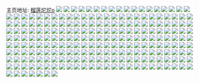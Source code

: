 主页地址: [榴莲坨坨o](https://weibo.com/u/5882412225) 
![](https://wx4.sinaimg.cn/mw2000/006q608xly1h9mz3wlw56j322o340e83.jpg) 
![](https://wx4.sinaimg.cn/mw2000/006q608xly1h9mz3npxuhj32c02c0x6p.jpg) 
![](https://wx4.sinaimg.cn/mw2000/006q608xly1h9mz3uk2hrj32c032knpf.jpg) 
![](https://wx4.sinaimg.cn/mw2000/006q608xly1h9mz976ep8j33402c0qv7.jpg) 
![](https://wx4.sinaimg.cn/mw2000/006q608xly1h9mz3pvs5hj33402c0b2b.jpg) 
![](https://wx4.sinaimg.cn/mw2000/006q608xly1h9c9rvu76mj31o0281e82.jpg) 
![](https://wx4.sinaimg.cn/mw2000/006q608xly1h8pdxyoldgj30u0140n37.jpg) 
![](https://wx4.sinaimg.cn/mw2000/006q608xly1h8hk7xfbw2j30wi1701kx.jpg) 
![](https://wx4.sinaimg.cn/mw2000/006q608xly1h8t83ye2jxj30wi1747kf.jpg) 
![](https://wx4.sinaimg.cn/mw2000/006q608xly1h8eud3lm0bj31gq27zh4q.jpg) 
![](https://wx4.sinaimg.cn/mw2000/006q608xly1h8eud3y8pvj31o02804bs.jpg) 
![](https://wx4.sinaimg.cn/mw2000/006q608xly1h8eud47af3j31o01o1ako.jpg) 
![](https://wx4.sinaimg.cn/mw2000/006q608xly1h890i1hfqcj32c02c0u0x.jpg) 
![](https://wx4.sinaimg.cn/mw2000/006q608xly1h87dwhxdzej30zk0p5gpw.jpg) 
![](https://wx4.sinaimg.cn/mw2000/006q608xly1h87dwhnwwij30zk0qojvb.jpg) 
![](https://wx4.sinaimg.cn/mw2000/006q608xly1h86to7bfmwj32c0340x6q.jpg) 
![](https://wx4.sinaimg.cn/mw2000/006q608xly1h86toa1onoj32c0340u0y.jpg) 
![](https://wx4.sinaimg.cn/mw2000/006q608xly1h808sdvchdj326w2x81ky.jpg) 
![](https://wx4.sinaimg.cn/mw2000/006q608xly1h808sg46gpj32532vv4qr.jpg) 
![](https://wx4.sinaimg.cn/mw2000/006q608xly1h7vt1inph9j31kx24yqv5.jpg) 
![](https://wx4.sinaimg.cn/mw2000/006q608xly1h7r8yl1aobj31o02yox6q.jpg) 
![](https://wx4.sinaimg.cn/mw2000/006q608xly1h7r8yq3igwj32c035mhdu.jpg) 
![](https://wx4.sinaimg.cn/mw2000/006q608xly1h7r8yoo606j31o02you0y.jpg) 
![](https://wx4.sinaimg.cn/mw2000/006q608xly1h7ei8nofozj31o0280hdu.jpg) 
![](https://wx4.sinaimg.cn/mw2000/006q608xly1h7dbn6y7rzj32801o0169.jpg) 
![](https://wx4.sinaimg.cn/mw2000/006q608xly1h78rad1df0j30u00x8jwo.jpg) 
![](https://wx4.sinaimg.cn/mw2000/006q608xly1h6qbmj7lrjj32c02c0gtb.jpg) 
![](https://wx4.sinaimg.cn/mw2000/006q608xly1h6qbmeqkioj32c02c0n8i.jpg) 
![](https://wx4.sinaimg.cn/mw2000/006q608xly1h6qbvbpuv6j31o02817ce.jpg) 
![](https://wx4.sinaimg.cn/mw2000/006q608xly1h6qbmhosvpj32c02c0qh0.jpg) 
![](https://wx4.sinaimg.cn/mw2000/006q608xly1h6qbm7adbvj316n1kw1e9.jpg) 
![](https://wx4.sinaimg.cn/mw2000/006q608xly1h6jframz31j30ty13d182.jpg) 
![](https://wx4.sinaimg.cn/mw2000/006q608xly1h6jfr93oauj30zk1bek80.jpg) 
![](https://wx4.sinaimg.cn/mw2000/006q608xly1h6ic54zdcvj316n1kwq6c.jpg) 
![](https://wx4.sinaimg.cn/mw2000/006q608xly1h6d0dz48eqj31o0280qom.jpg) 
![](https://wx4.sinaimg.cn/mw2000/006q608xly1h6d0e11ihyj31o0280av8.jpg) 
![](https://wx4.sinaimg.cn/mw2000/006q608xly1h6bqqtvgimj31o0280e81.jpg) 
![](https://wx4.sinaimg.cn/mw2000/006q608xly1h65fwd4jfaj31be0xwk2m.jpg) 
![](https://wx4.sinaimg.cn/mw2000/006q608xly1h65fx31vr1j30zk0qogm8.jpg) 
![](https://wx4.sinaimg.cn/mw2000/006q608xly1h65fwdx8vuj330g29cx6p.jpg) 
![](https://wx4.sinaimg.cn/mw2000/006q608xly1h61v7v9x2cj32c02m37wj.jpg) 
![](https://wx4.sinaimg.cn/mw2000/006q608xly1h61v7pue2mj326v2mvh0p.jpg) 
![](https://wx4.sinaimg.cn/mw2000/006q608xly1h5ucz48q7xj30sf0u00w9.jpg) 
![](https://wx4.sinaimg.cn/mw2000/006q608xly1h5pd64ob1oj32c02c01l1.jpg) 
![](https://wx4.sinaimg.cn/mw2000/006q608xly1h5pd5z8on5j32c02c0qv6.jpg) 
![](https://wx4.sinaimg.cn/mw2000/006q608xly1h5pd67y0naj32c02c04qr.jpg) 
![](https://wx4.sinaimg.cn/mw2000/006q608xly1h5nrmsmjrhj32c032xqv8.jpg) 
![](https://wx4.sinaimg.cn/mw2000/006q608xly1h5nrmanc1dj32az33c1l2.jpg) 
![](https://wx4.sinaimg.cn/mw2000/006q608xly1h5nevcf1htj31o0280npf.jpg) 
![](https://wx4.sinaimg.cn/mw2000/006q608xly1h8rkeoaz1mj324i2tyu0y.jpg) 
![](https://wx4.sinaimg.cn/mw2000/006q608xly1h8rkgba5drj329w315kjn.jpg) 
![](https://wx4.sinaimg.cn/mw2000/006q608xly1h5h3kqk5hpj30u0132qez.jpg) 
![](https://wx4.sinaimg.cn/mw2000/006q608xly1h5h3kpx94fj30u0140aip.jpg) 
![](https://wx4.sinaimg.cn/mw2000/006q608xly1h5h3kr5yb9j31400u07f7.jpg) 
![](https://wx4.sinaimg.cn/mw2000/006q608xly1h5h3kruu79j31400u0n8c.jpg) 
![](https://wx4.sinaimg.cn/mw2000/006q608xly1h5h3kujsfjj31400u0qcr.jpg) 
![](https://wx4.sinaimg.cn/mw2000/006q608xly1h5h3ksezrij31400u0gvr.jpg) 
![](https://wx4.sinaimg.cn/mw2000/006q608xly1h5h3kv3b1xj31400u0jvw.jpg) 
![](https://wx4.sinaimg.cn/mw2000/006q608xly1h5h3mitvxcj31400u00yx.jpg) 
![](https://wx4.sinaimg.cn/mw2000/006q608xly1h5h3kwtgy8j31400u049l.jpg) 
![](https://wx4.sinaimg.cn/mw2000/006q608xly1h5h3ngw6xtj31400u0qet.jpg) 
![](https://wx4.sinaimg.cn/mw2000/006q608xly1h5gvpowjcoj30u015vqau.jpg) 
![](https://wx4.sinaimg.cn/mw2000/006q608xly1h5gtzetqeuj30u01sydpg.jpg) 
![](https://wx4.sinaimg.cn/mw2000/006q608xly1h5e8s2f1qbj32801o0hdu.jpg) 
![](https://wx4.sinaimg.cn/mw2000/006q608xly1h5e8s34f97j30rs0kujxy.jpg) 
![](https://wx4.sinaimg.cn/mw2000/006q608xly1h5e8s2t1rzj30sg0lcgsw.jpg) 
![](https://wx4.sinaimg.cn/mw2000/006q608xly1h51jg6g1gkj316o1kw4qp.jpg) 
![](https://wx4.sinaimg.cn/mw2000/006q608xly1h51jfs159ij32801o07wi.jpg) 
![](https://wx4.sinaimg.cn/mw2000/006q608xly1h51jg4lv36j328e2z7qv6.jpg) 
![](https://wx4.sinaimg.cn/mw2000/006q608xly1h4qla41v2aj31681hrnmc.jpg) 
![](https://wx4.sinaimg.cn/mw2000/006q608xly1h4qla6wimsj315t1gn4q0.jpg) 
![](https://wx4.sinaimg.cn/mw2000/006q608xly1h4jj3c5dpvj32c034yb2b.jpg) 
![](https://wx4.sinaimg.cn/mw2000/006q608xly1h4jj6i68nlj32c0340kjn.jpg) 
![](https://wx4.sinaimg.cn/mw2000/006q608xly1h4jj7de713j32c0340e84.jpg) 
![](https://wx4.sinaimg.cn/mw2000/006q608xly1h4jj51q4kuj32c03404qt.jpg) 
![](https://wx4.sinaimg.cn/mw2000/006q608xly1h4jj3y3dj4j32c02c0e83.jpg) 
![](https://wx4.sinaimg.cn/mw2000/006q608xly1h4jj2vppg0j32c035e7wj.jpg) 
![](https://wx4.sinaimg.cn/mw2000/006q608xly1h4hs484r0oj30yi0yiami.jpg) 
![](https://wx4.sinaimg.cn/mw2000/006q608xly1h4hs46vli1j323423mqv5.jpg) 
![](https://wx4.sinaimg.cn/mw2000/006q608xly1h499w81rvmj30u0141th3.jpg) 
![](https://wx4.sinaimg.cn/mw2000/006q608xly1h499wagabnj30u0141n59.jpg) 
![](https://wx4.sinaimg.cn/mw2000/006q608xly1h44pju6vr0j30yi0q1khm.jpg) 
![](https://wx4.sinaimg.cn/mw2000/006q608xly1h44pjw3rgpj30yi0pge53.jpg) 
![](https://wx4.sinaimg.cn/mw2000/006q608xly1h41pofiyysj30yi0yban3.jpg) 
![](https://wx4.sinaimg.cn/mw2000/006q608xly1h3xqduipxrj30xc0xc4bb.jpg) 
![](https://wx4.sinaimg.cn/mw2000/006q608xly1h3t0h1ipu2j32c02c0e81.jpg) 
![](https://wx4.sinaimg.cn/mw2000/006q608xly1h3t0h2mi9fj32c02c0qv5.jpg) 
![](https://wx4.sinaimg.cn/mw2000/006q608xly1h3t0h00gdpj32c02c0qv6.jpg) 
![](https://wx4.sinaimg.cn/mw2000/006q608xly1h3t0h5r030j32c02c0kjn.jpg) 
![](https://wx4.sinaimg.cn/mw2000/006q608xly1h3ktb9bnu9j30u00ufq6g.jpg) 
![](https://wx4.sinaimg.cn/mw2000/006q608xly1h3kti9pjpaj30u00u0q7i.jpg) 
![](https://wx4.sinaimg.cn/mw2000/006q608xly1h3ktbievcgj30yi0pj7b4.jpg) 
![](https://wx4.sinaimg.cn/mw2000/006q608xly1h3i03faacrj30ty0ykaff.jpg) 
![](https://wx4.sinaimg.cn/mw2000/006q608xly1h3ccxnf34hj32801o0e82.jpg) 
![](https://wx4.sinaimg.cn/mw2000/006q608xly1h3b8zp9tgdj31330u0ai8.jpg) 
![](https://wx4.sinaimg.cn/mw2000/006q608xly1h3b8zpvd9nj312x0u07cj.jpg) 
![](https://wx4.sinaimg.cn/mw2000/006q608xly1h2yzhq2wkyj32c0340hdt.jpg) 
![](https://wx4.sinaimg.cn/mw2000/006q608xly1h2vi5gjtvrj32c02c0qv5.jpg) 
![](https://wx4.sinaimg.cn/mw2000/006q608xly1h2vi5ft0wvj30u00u0k0y.jpg) 
![](https://wx4.sinaimg.cn/mw2000/006q608xly1h2vi5o2wddj32c02c04qr.jpg) 
![](https://wx4.sinaimg.cn/mw2000/006q608xly1h2v0lb9y1dj31o0280x6p.jpg) 
![](https://wx4.sinaimg.cn/mw2000/006q608xly1h2v0l9lwyuj31o0281npd.jpg) 
![](https://wx4.sinaimg.cn/mw2000/006q608xly1h2sr2waeuej32c02c0b2a.jpg) 
![](https://wx4.sinaimg.cn/mw2000/006q608xly1h2rco46hf4j30uk0ukwr6.jpg) 
![](https://wx4.sinaimg.cn/mw2000/006q608xly1h2pn15plvcj32c02c0b2b.jpg) 
![](https://wx4.sinaimg.cn/mw2000/006q608xly1h2ndcfzryyj32c02c0hdt.jpg) 
![](https://wx4.sinaimg.cn/mw2000/006q608xly1h2nd8h4oymj32c02c0hdt.jpg) 
![](https://wx4.sinaimg.cn/mw2000/006q608xly1h2nd8ex7m0j32c02c01ky.jpg) 
![](https://wx4.sinaimg.cn/mw2000/006q608xly1h2nd8fm2j7j32c02c0e81.jpg) 
![](https://wx4.sinaimg.cn/mw2000/006q608xly1h2kauj80wqj33402c0u14.jpg) 
![](https://wx4.sinaimg.cn/mw2000/006q608xly1h2e38h93qtj30lc0sgn2v.jpg) 
![](https://wx4.sinaimg.cn/mw2000/006q608xly1h2e38f3q1jj30ku0rswiy.jpg) 
![](https://wx4.sinaimg.cn/mw2000/006q608xly1h1wuufzmczj31o0280e81.jpg) 
![](https://wx4.sinaimg.cn/mw2000/006q608xly1h1uj7c0wwvj30u014qahv.jpg) 
![](https://wx4.sinaimg.cn/mw2000/006q608xly1h1uj7bp14ej30u00u0whr.jpg) 
![](https://wx4.sinaimg.cn/mw2000/006q608xly1h1k2gevunlj30yi22ohdt.jpg) 
![](https://wx4.sinaimg.cn/mw2000/006q608xly1h1hsz1mimxj30u01400y3.jpg) 
![](https://wx4.sinaimg.cn/mw2000/006q608xly1h153fublkvj30u00u0k12.jpg) 
![](https://wx4.sinaimg.cn/mw2000/006q608xly1h0uoczomzaj31o02817wh.jpg) 
![](https://wx4.sinaimg.cn/mw2000/006q608xly1h0shjpq3r5j30zk0zkaxz.jpg) 
![](https://wx4.sinaimg.cn/mw2000/006q608xly1h0shjh3tehj30u00u0nah.jpg) 
![](https://wx4.sinaimg.cn/mw2000/006q608xly1h0shjopmw6j32c02c01ky.jpg) 
![](https://wx4.sinaimg.cn/mw2000/006q608xly1h0shjf1snnj313x0mb17k.jpg) 
![](https://wx4.sinaimg.cn/mw2000/006q608xly1h498w4b5ucj30u018r4b2.jpg) 
![](https://wx4.sinaimg.cn/mw2000/006q608xly1h0shjfiqoaj30u00u0dwx.jpg) 
![](https://wx4.sinaimg.cn/mw2000/006q608xly1h0shjje4ikj30tx0gvdnt.jpg) 
![](https://wx4.sinaimg.cn/mw2000/006q608xly1h40fn5h9irj33402c0hdu.jpg) 
![](https://wx4.sinaimg.cn/mw2000/006q608xly1h498w4b5ucj30u018r4b2.jpg) 
![](https://wx4.sinaimg.cn/mw2000/006q608xly1h40fn5h9irj33402c0hdu.jpg) 
![](https://wx4.sinaimg.cn/mw2000/006q608xly1h0shjdroehj30u00u0dpc.jpg) 
![](https://wx4.sinaimg.cn/mw2000/006q608xly1h40fn4cbyhj33402c0u0y.jpg) 
![](https://wx4.sinaimg.cn/mw2000/006q608xly1h498w3xvlvj31400u0tgq.jpg) 
![](https://wx4.sinaimg.cn/mw2000/006q608xly1h0shjqqihwj30u00u07cx.jpg) 
![](https://wx4.sinaimg.cn/mw2000/006q608xly1h498w4r6t1j30u00u0dng.jpg) 
![](https://wx4.sinaimg.cn/mw2000/006q608xly1h0r36k708oj32c02c07wi.jpg) 
![](https://wx4.sinaimg.cn/mw2000/006q608xly1h0r36lzzv3j317y1mle81.jpg) 
![](https://wx4.sinaimg.cn/mw2000/006q608xly1h0o46z2vhxj31dw1w87wh.jpg) 
![](https://wx4.sinaimg.cn/mw2000/006q608xly1h0o472fi36j33402c0qv6.jpg) 
![](https://wx4.sinaimg.cn/mw2000/006q608xly1h0k7ybr14pj32c02c0hdt.jpg) 
![](https://wx4.sinaimg.cn/mw2000/006q608xly1h0jzflt29tj32c02c0hdt.jpg) 
![](https://wx4.sinaimg.cn/mw2000/006q608xly1h0gu497g2bj30u01407da.jpg) 
![](https://wx4.sinaimg.cn/mw2000/006q608xly1h0gu469vs5j30u01407cw.jpg) 
![](https://wx4.sinaimg.cn/mw2000/006q608xly1h0dbhh2x7aj322o3401kx.jpg) 
![](https://wx4.sinaimg.cn/mw2000/006q608xly1h076chpp2dj31vn2g91kz.jpg) 
![](https://wx4.sinaimg.cn/mw2000/006q608xly1h076ckbxihj32c02c0npe.jpg) 
![](https://wx4.sinaimg.cn/mw2000/006q608xly1gzsgufzr16j30u0140n4s.jpg) 
![](https://wx4.sinaimg.cn/mw2000/006q608xly1gzl89fq9m1j30u00u0go6.jpg) 
![](https://wx4.sinaimg.cn/mw2000/006q608xly1gzffuv3piqj334033ye81.jpg) 
![](https://wx4.sinaimg.cn/mw2000/006q608xly1gzc6u8ige9j322o340kb6.jpg) 
![](https://wx4.sinaimg.cn/mw2000/006q608xly1gzc6u8xcmqj3251251h1b.jpg) 
![](https://wx4.sinaimg.cn/mw2000/006q608xly1gz7kgcyl8rj31o0280b2a.jpg) 
![](https://wx4.sinaimg.cn/mw2000/006q608xly1gz57z5gcrpj30u0140k2j.jpg) 
![](https://wx4.sinaimg.cn/mw2000/006q608xly1gz57z5rzafj30u00u041x.jpg) 
![](https://wx4.sinaimg.cn/mw2000/006q608xly1gz57z6w65tj31o0280b2a.jpg) 
![](https://wx4.sinaimg.cn/mw2000/006q608xly1gz57z84nvij32c02c04qr.jpg) 
![](https://wx4.sinaimg.cn/mw2000/006q608xly1gz1k9dvkzhj30x61dsk9k.jpg) 
![](https://wx4.sinaimg.cn/mw2000/006q608xly1gz1kehknjxj32c02c0hdt.jpg) 
![](https://wx4.sinaimg.cn/mw2000/006q608xly1gz1k9dgyvtj30v51aqdtq.jpg) 
![](https://wx4.sinaimg.cn/mw2000/006q608xly1gyta39wpxkj32c02c07wk.jpg) 
![](https://wx4.sinaimg.cn/mw2000/006q608xly1h2zzxtyk46j32c02c0npe.jpg) 
![](https://wx4.sinaimg.cn/mw2000/006q608xly1h2zzxuk73oj31sc1scgw4.jpg) 
![](https://wx4.sinaimg.cn/mw2000/006q608xly1h07lujhk82j30u0190wgw.jpg) 
![](https://wx4.sinaimg.cn/mw2000/006q608xly1h07luj69s3j30u019otaf.jpg) 
![](https://wx4.sinaimg.cn/mw2000/006q608xly1gyq614404oj318z1nzb29.jpg) 
![](https://wx4.sinaimg.cn/mw2000/006q608xly1gyq6153c6kj30au0eewh3.jpg) 
![](https://wx4.sinaimg.cn/mw2000/006q608xly1gy9r4hj1unj30u0140alm.jpg) 
![](https://wx4.sinaimg.cn/mw2000/006q608xly1gy9r4ht7pmj30u0140ql6.jpg) 
![](https://wx4.sinaimg.cn/mw2000/006q608xly1gy57pjxsh4j31cx27t7wh.jpg) 
![](https://wx4.sinaimg.cn/mw2000/006q608xly1gy309di377j32c02c01kz.jpg) 
![](https://wx4.sinaimg.cn/mw2000/006q608xly1gxz8v09np4j30u00u0wio.jpg) 
![](https://wx4.sinaimg.cn/mw2000/006q608xly1gxz8utxgw9j32c02c0hdu.jpg) 
![](https://wx4.sinaimg.cn/mw2000/006q608xly1gxz8uxqlj4j32c0340x6q.jpg) 
![](https://wx4.sinaimg.cn/mw2000/006q608xly1gxz8uvx8btj32c02c0b2c.jpg) 
![](https://wx4.sinaimg.cn/mw2000/006q608xly1gxz8uzj91bj33402c0qv7.jpg) 
![](https://wx4.sinaimg.cn/mw2000/006q608xly1gxz8v27ejsj33402c0hdv.jpg) 
![](https://wx4.sinaimg.cn/mw2000/006q608xly1gxz8uunv20j33402c01kx.jpg) 
![](https://wx4.sinaimg.cn/mw2000/006q608xly1gxz8v9llthj31400u0wq7.jpg) 
![](https://wx4.sinaimg.cn/mw2000/006q608xly1gxz8uwrr2ij33402c0npe.jpg) 
![](https://wx4.sinaimg.cn/mw2000/006q608xly1gxz8v38b4jj32c02c0u0x.jpg) 
![](https://wx4.sinaimg.cn/mw2000/006q608xly1gxz8v8ce4kj32c02c0u0y.jpg) 
![](https://wx4.sinaimg.cn/mw2000/006q608xly1gxz8v5mrobj32c02c0hdv.jpg) 
![](https://wx4.sinaimg.cn/mw2000/006q608xly1gxz8w78ciwj30ys0tmwsh.jpg) 
![](https://wx4.sinaimg.cn/mw2000/006q608xly1gxz8va4cdkj31400u0aim.jpg) 
![](https://wx4.sinaimg.cn/mw2000/006q608xly1gxk9jf08jzj30yi1a6tnq.jpg) 
![](https://wx4.sinaimg.cn/mw2000/006q608xly1gxif3mwy95j31o01o1kjl.jpg) 
![](https://wx4.sinaimg.cn/mw2000/006q608xly1gzkscdcybhj312q12qwtl.jpg) 
![](https://wx4.sinaimg.cn/mw2000/006q608xly1gzksccndgij33402c0hdu.jpg) 
![](https://wx4.sinaimg.cn/mw2000/006q608xly1gwf197jzz7j32c035uqv7.jpg) 
![](https://wx4.sinaimg.cn/mw2000/006q608xly1gwf1b8vzf4j32b8340u0z.jpg) 
![](https://wx4.sinaimg.cn/mw2000/006q608xly1gwf1bo54pzj32c0366u0z.jpg) 
![](https://wx4.sinaimg.cn/mw2000/006q608xly1gw9txarcq1j33402c0qv6.jpg) 
![](https://wx4.sinaimg.cn/mw2000/006q608xly1gw9txf5vvgj33402c0e82.jpg) 
![](https://wx4.sinaimg.cn/mw2000/006q608xly1gvsk9107kyj31jk2247wh.jpg) 
![](https://wx4.sinaimg.cn/mw2000/006q608xly1gvsk8wwavgj31o0281u0x.jpg) 
![](https://wx4.sinaimg.cn/mw2000/006q608xly1gzvimv1nv7j31400u010t.jpg) 
![](https://wx4.sinaimg.cn/mw2000/006q608xly1gzksarannpj32c02yie82.jpg) 
![](https://wx4.sinaimg.cn/mw2000/006q608xly1gzvipdm3t8j31400u0k2q.jpg) 
![](https://wx4.sinaimg.cn/mw2000/006q608xly1h1eb2di1gaj30ty14wtus.jpg) 
![](https://wx4.sinaimg.cn/mw2000/006q608xly1h1eb4f8b71j30u014stu4.jpg) 
![](https://wx4.sinaimg.cn/mw2000/006q608xly1gvaczv6on3j62801o0npd02.jpg) 
![](https://wx4.sinaimg.cn/mw2000/006q608xly1gvaczxgvkmj62801o0kjl02.jpg) 
![](https://wx4.sinaimg.cn/mw2000/006q608xly1gzkrubyiesj30sg0sdajw.jpg) 
![](https://wx4.sinaimg.cn/mw2000/006q608xly1gsy33gjgzyj31o02817wh.jpg) 
![](https://wx4.sinaimg.cn/mw2000/006q608xly1h24wvmitxlj30u00u07cu.jpg) 
![](https://wx4.sinaimg.cn/mw2000/006q608xly1gpwaia6395j32b83407ws.jpg) 
![](https://wx4.sinaimg.cn/mw2000/006q608xly1gp2ve0w3qxj31o01o07wh.jpg) 
![](https://wx4.sinaimg.cn/mw2000/006q608xly1h0owchp37qj30u00u0q6l.jpg) 
![](https://wx4.sinaimg.cn/mw2000/006q608xly1h0owcjumxzj31o0280x6p.jpg) 
![](https://wx4.sinaimg.cn/mw2000/006q608xly1h06vl64diuj30u0140tfq.jpg) 
![](https://wx4.sinaimg.cn/mw2000/006q608xly1h06vl6ny3tj30u0140agk.jpg) 
![](https://wx4.sinaimg.cn/mw2000/006q608xly1h0ovycbcjzj32c0340qv7.jpg) 
![](https://wx4.sinaimg.cn/mw2000/006q608xly1gzks5mvzj4j32c02c04qr.jpg) 
![](https://wx4.sinaimg.cn/mw2000/006q608xly1h0ovu6upidj30u014i15d.jpg) 
![](https://wx4.sinaimg.cn/mw2000/006q608xly1gl56snjbx0j32c03401ky.jpg) 
![](https://wx4.sinaimg.cn/mw2000/006q608xly1h3g3lwvlavj320l2osu0x.jpg) 
![](https://wx4.sinaimg.cn/mw2000/006q608xly1h3g3nzibvmj30yi19oaww.jpg) 
![](https://wx4.sinaimg.cn/mw2000/006q608xly1h3g3o5wi1zj31ip20x7wh.jpg) 
![](https://wx4.sinaimg.cn/mw2000/006q608xly1h3g3o0mi5uj30yi198h4u.jpg) 
![](https://wx4.sinaimg.cn/mw2000/006q608xly1gk4qptuqraj30u01901cx.jpg) 
![](https://wx4.sinaimg.cn/mw2000/006q608xly1h151yaxq0fj30u019014t.jpg) 
![](https://wx4.sinaimg.cn/mw2000/006q608xly1gjlm5wfy11j32bb3344qp.jpg) 
![](https://wx4.sinaimg.cn/mw2000/006q608xly1gjlm5uv8exj33402c07wj.jpg) 
![](https://wx4.sinaimg.cn/mw2000/006q608xly1gzkshjk9clj32c02c0b29.jpg) 
![](https://wx4.sinaimg.cn/mw2000/006q608xly1gzkshiukubj30rs15o13h.jpg) 
![](https://wx4.sinaimg.cn/mw2000/006q608xly1ggt78tm8goj32c02c0u0x.jpg) 
